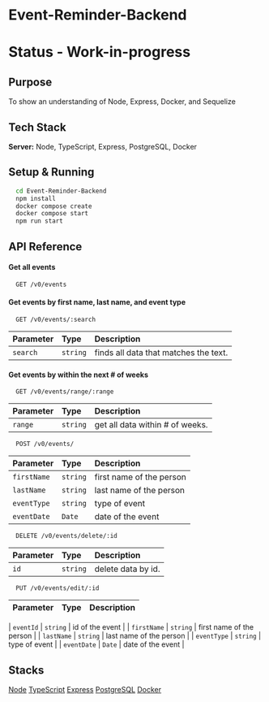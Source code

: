 # Event-Reminder-Backend

# Status - Work-in-progress

## Purpose

To show an understanding of Node, Express, Docker, and Sequelize

## Tech Stack

**Server:**
Node,
TypeScript,
Express,
PostgreSQL,
Docker

## Setup & Running

```bash
  cd Event-Reminder-Backend
  npm install
  docker compose create
  docker compose start
  npm run start
```

## API Reference

#### Get all events

```http
  GET /v0/events
```

#### Get events by first name, last name, and event type

```http
  GET /v0/events/:search
```

| Parameter | Type     | Description                           |
| :-------- | :------- | :------------------------------------ |
| `search`  | `string` | finds all data that matches the text. |

#### Get events by within the next # of weeks

```http
  GET /v0/events/range/:range
```

| Parameter | Type     | Description                     |
| :-------- | :------- | :------------------------------ |
| `range`   | `string` | get all data within # of weeks. |

```http
  POST /v0/events/
```

| Parameter   | Type     | Description              |
| :---------- | :------- | :----------------------- |
| `firstName` | `string` | first name of the person |
| `lastName`  | `string` | last name of the person  |
| `eventType` | `string` | type of event            |
| `eventDate` | `Date`   | date of the event        |

```http
  DELETE /v0/events/delete/:id
```

| Parameter | Type     | Description        |
| :-------- | :------- | :----------------- |
| `id`      | `string` | delete data by id. |

```http
  PUT /v0/events/edit/:id
```

| Parameter | Type | Description |
| :-------- | :--- | :---------- |

| `eventId` | `string` | id of the event |
| `firstName` | `string` | first name of the person |
| `lastName` | `string` | last name of the person |
| `eventType` | `string` | type of event |
| `eventDate` | `Date` | date of the event |

## Stacks

[Node](https://nodejs.org/en)
[TypeScript](https://www.typescriptlang.org/)
[Express](https://expressjs.com/)
[PostgreSQL](https://www.postgresql.org/)
[Docker](https://www.docker.com/)
